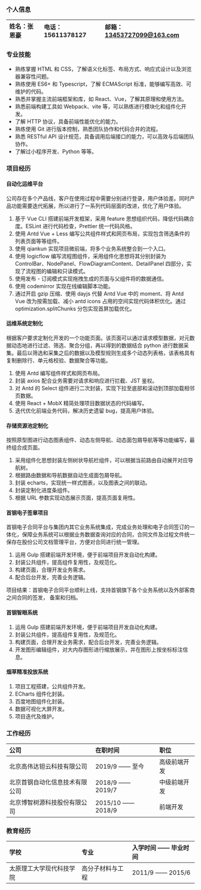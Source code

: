 ### 个人信息

| 姓名：张恩豪 | 电话：15611378127 |邮箱：13453727099@163.com |
| :- | :- |:-|

### 专业技能

- 熟练掌握 HTML 和 CSS，了解语义化标签、布局方式、响应式设计以及浏览器兼容性问题。
- 熟练使用 ES6+ 和 Typescript，了解 ECMAScript 标准，能够编写高效、可维护的代码。
- 熟悉并掌握主流前端框架和库，如 React、Vue，了解其原理和使用方法。
- 熟悉前端构建工具如 Webpack、vite 等，可以熟练进行模块化和组件化开发。
- 了解 HTTP 协议，具备前端性能优化的能力。
- 熟练使用 Git 进行版本控制，熟悉团队协作和代码合并的流程。
- 熟悉 RESTful API 设计规范，具备调用后端接口的能力，可以高效与后端团队协作。
- 了解过小程序开发、Python 等等。

### 项目经历

#### 自动化运维平台

公司存在多个产品线，客户在使用过程中需要分别进行登录，用户体验差。同时产品功能需要迭代拓展，所以进行了一系列代码层面的改进，优化了用户体验。

1. 基于 Vue CLI 搭建前端开发框架，采用 feature 思想组织代码，降低代码耦合度。ESLint 进行代码检查，Prettier 统一代码风格。
2. 使用 Antd Vue + Less 编写公共组件样式和网页布局，实现包含筛选条件的列表页面等等组件。
3. 使用 qiankun 实现项目微前端，将多个业务系统整合到一个入口。
4. 使用 logicflow 编写流程图组件，采用组件化思想将其分别封装为 ControlBar、NodePanel、FlowDiagramContent、DetailPanel 四部分，实现了流程图的编辑和只读模式。
5. 使用发布 - 订阅模式实现拖拽生成的页面与父组件将的数据通信。
6. 使用 codemirror 实现在线编辑脚本功能。
7. 通过开启 gzip 压缩、使用 dayjs 代替 Antd Vue 中的 moment、将 Antd Vue 改为按需加载、减小 antd icons 占用的空间实现代码体积优化。通过 optimization.splitChunks 分包实现首屏加载优化。

#### 运维系统定制化

根据客户要求定制化开发的一个功能页面。该页面可以通过请求模型数据，对元数据动态地进行过滤、筛选、聚合分组，再以得到的数据结合 python 进行数据采集。最后以筛选和采集之后的数据以及模型规则生成多个动态列表格，该表格具有复制删除行、单元格校验、数据聚合等功能。

1. 使用 Antd 编写组件样式和网页布局。
2. 封装 axios 配合业务需要对请求和响应进行拦截、JST 鉴权。
3. 对 Antd 的 Select 组件进行二次封装，实现下拉至底部和滚动到顶部加载相邻页数据。
4. 使用 React + MobX 精简处理项目数据状态的代码编写。
5. 迭代优化前端业务代码，解决历史遗留 bug，提高用户体验。
#### 存储资源池定制化

按照原型图进行动态图表组件、动态左侧导航、动态面包屑导航等等功能编写，最终组合成页面。

1. 采用组件化思想封装左侧树状导航栏组件，可以根据当前路由自动展开对应导航树。
2. 根据路由数据和导航数据自动生成面包屑导航。
3. 封装 echarts，实现统一样式图表，以及图表之间的联动。
4. 封装定制化进度条组件。
5. 根据 URL 参数实现动态展示页面，提高页面复用性。

#### 首钢电子签章项目

首钢电子合同平台与集团内其它业务系统集成，完成业务处理和电子合同签订的一体化，保障业务系统可以根据业务数据查询对应的合同，合同文件及过程文件统一保存在股份公司文档管理平台，方便对合同进行统一管理。

1. 运用 Gulp 搭建前端开发环境，便于前端项目开发自动化构建。
2. 封装公共组件，提高组件复用性，及规范化。
3. 构建页面，合理开发业务需求。
4. 配合后台开发，完善业务逻辑。

项目结果：首钢电子合同平台顺利上线，支持首钢旗下各个业务系统以及外部客商之间合同的签发，
备案和归档。

#### 首钢智眼系统

1. 运用 Gulp 搭建前端开发环境，便于前端项目开发自动化构建。
2. 封装公共组件，提高组件复用性，及规范化。
3. 构建页面，合理开发业务需求，配合后台开发，完善业务逻辑。
4. 开发图形编辑组件，对大内存图形进行缩放展示，并在图形上按坐标标注信息。

#### 烟草精准投放系统

1. 项目工程搭建，公共组件开发。
2. ECharts 组件化封装。
3. 百度地图组件化封装。
4. 数据可视化大屏开发。
5. 项目迭代及维护。
### 工作经历

| 公司  | 在职时间 | 职位 |
| :- | :- | :- |
| 北京高伟达钽云科技有限公司   | 2019/9 —— 至今    | 高级前端开发 |
| 北京首钢自动化信息技术有限公司     | 2018/9 —— 2019/7  | 中级前端开发 |
| 北京博智树源科技股份有限公司 | 2015/10 —— 2018/9 | 前端开发 |

### 教育经历

| 学校 | 专业 | 入学时间 —— 毕业时间 |
| :- | :- | :- |
| 太原理工大学现代科技学院 | 高分子材料与工程 | 2011/9 —— 2015/6     |
